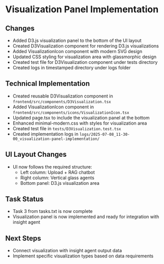 # Visualization Panel Implementation

## Changes
- Added D3.js visualization panel to the bottom of the UI layout
- Created D3Visualization component for rendering D3.js visualizations
- Added VisualizationIcon component with modern SVG design
- Updated CSS styling for visualization area with glassmorphic design
- Created test file for D3Visualization component under tests directory
- Created logs in timestamped directory under logs folder

## Technical Implementation
- Created reusable D3Visualization component in `frontend/src/components/D3Visualization.tsx`
- Added VisualizationIcon component in `frontend/src/components/icons/VisualizationIcon.tsx`
- Updated page.tsx to include the visualization panel at the bottom
- Enhanced minimal-modern.css with styles for visualization area
- Created test file in `tests/D3Visualization.test.tsx`
- Created implementation logs in `logs/2025-07-08_11-30-00_visualization-panel-implementation/`

## UI Layout Changes
- UI now follows the required structure:
  - Left column: Upload + RAG chatbot
  - Right column: Vertical glass agents
  - Bottom panel: D3.js visualization area

## Task Status
- Task 3 from tasks.txt is now complete
- Visualization panel is now implemented and ready for integration with insight agent

## Next Steps
- Connect visualization with insight agent output data
- Implement specific visualization types based on data requirements
